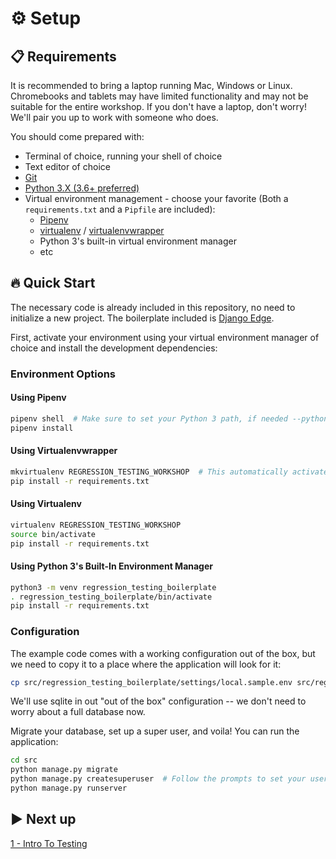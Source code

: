 # ⚙️ Setup

## 📋 Requirements

It is recommended to bring a laptop running Mac, Windows or Linux. Chromebooks and tablets may have
limited functionality and may not be suitable for the entire workshop. If you don't have a laptop,
don't worry! We'll pair you up to work with someone who does.

You should come prepared with:

- Terminal of choice, running your shell of choice
- Text editor of choice
- [Git](https://git-scm.com/book/en/v2/Getting-Started-Installing-Git)
- [Python 3.X (3.6+ preferred)](https://realpython.com/installing-python/)
- Virtual environment management - choose your favorite (Both a `requirements.txt` and a `Pipfile`
  are included):
  - [Pipenv](https://pipenv.readthedocs.io/en/latest/#install-pipenv-today)
  - [virtualenv](https://virtualenv.pypa.io/en/stable/installation/) /
    [virtualenvwrapper](https://virtualenvwrapper.readthedocs.io/en/latest/install.html)
  - Python 3's built-in virtual environment manager
  - etc

## 🔥 Quick Start

The necessary code is already included in this repository, no need to initialize a new project. The
boilerplate included is [Django Edge](https://django-edge.readthedocs.io).

First, activate your environment using your virtual environment manager of choice and install the
development dependencies:

### Environment Options

#### Using Pipenv

```sh
pipenv shell  # Make sure to set your Python 3 path, if needed --python=/path/to/python3
pipenv install
```

#### Using Virtualenvwrapper

```sh
mkvirtualenv REGRESSION_TESTING_WORKSHOP  # This automatically activates the env
pip install -r requirements.txt
```

#### Using Virtualenv

```sh
virtualenv REGRESSION_TESTING_WORKSHOP
source bin/activate
pip install -r requirements.txt
```

#### Using Python 3's Built-In Environment Manager

```sh
python3 -m venv regression_testing_boilerplate
. regression_testing_boilerplate/bin/activate
pip install -r requirements.txt
```

### Configuration

The example code comes with a working configuration out of the box, but we need to copy it to a
place where the application will look for it:

```sh
cp src/regression_testing_boilerplate/settings/local.sample.env src/regression_testing_boilerplate/settings/local.env
```

We'll use sqlite in out "out of the box" configuration -- we don't need to worry about a full
database now.

Migrate your database, set up a super user, and voila! You can run the application:

```sh
cd src
python manage.py migrate
python manage.py createsuperuser  # Follow the prompts to set your user details
python manage.py runserver
```

## ▶️ Next up

[1 - Intro To Testing](./01_intro_to_testing.md)
